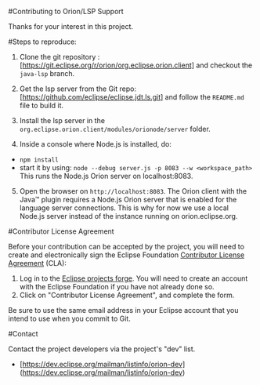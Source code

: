 #Contributing to Orion/LSP Support

Thanks for your interest in this project.

#Steps to reproduce:

1) Clone the git repository : [https://git.eclipse.org/r/orion/org.eclipse.orion.client] and checkout the `java-lsp` branch.

2) Get the lsp server from the Git repo: [https://github.com/eclipse/eclipse.jdt.ls.git] and follow the `README.md` file to build it.

3) Install the lsp server in the `org.eclipse.orion.client/modules/orionode/server` folder.

4) Inside a console where Node.js is installed, do:
  - `npm install`
  - start it by using: `node --debug server.js -p 8083 --w <workspace_path>`
  This runs the Node.js Orion server on localhost:8083.

5) Open the browser on `http://localhost:8083`.
The Orion client with the Java™ plugin requires a Node.js Orion server that is enabled for the language server connections.
This is why for now we use a local Node.js server instead of the instance running on orion.eclipse.org.

#Contributor License Agreement

Before your contribution can be accepted by the project, you will need to create and electronically sign the
Eclipse Foundation [Contributor License Agreement](https://www.eclipse.org/legal/CLA.php) (CLA):

1. Log in to the [Eclipse projects forge](https://projects.eclipse.org/user/login/sso). You will need to
   create an account with the Eclipse Foundation if you have not already done so.
2. Click on "Contributor License Agreement", and complete the form.

Be sure to use the same email address in your Eclipse account that you intend to use when you commit to Git.

#Contact

Contact the project developers via the project's "dev" list.

- [https://dev.eclipse.org/mailman/listinfo/orion-dev] (https://dev.eclipse.org/mailman/listinfo/orion-dev)
